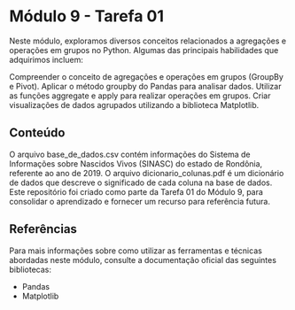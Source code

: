 # Módulo 9 - Tarefa 01
Neste módulo, exploramos diversos conceitos relacionados a agregações e operações em grupos no Python. Algumas das principais habilidades que adquirimos incluem:

Compreender o conceito de agregações e operações em grupos (GroupBy e Pivot).
Aplicar o método groupby do Pandas para analisar dados.
Utilizar as funções aggregate e apply para realizar operações em grupos.
Criar visualizações de dados agrupados utilizando a biblioteca Matplotlib.
## Conteúdo
O arquivo base_de_dados.csv contém informações do Sistema de Informações sobre Nascidos Vivos (SINASC) do estado de Rondônia, referente ao ano de 2019.
O arquivo dicionario_colunas.pdf é um dicionário de dados que descreve o significado de cada coluna na base de dados.
Este repositório foi criado como parte da Tarefa 01 do Módulo 9, para consolidar o aprendizado e fornecer um recurso para referência futura.

## Referências
Para mais informações sobre como utilizar as ferramentas e técnicas abordadas neste módulo, consulte a documentação oficial das seguintes bibliotecas:

- Pandas
- Matplotlib
